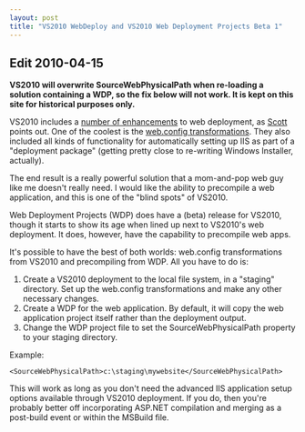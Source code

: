 ```yaml
---
layout: post
title: "VS2010 WebDeploy and VS2010 Web Deployment Projects Beta 1"
---
```

## Edit 2010-04-15

**VS2010 will overwrite SourceWebPhysicalPath when re-loading a solution containing a WDP, so the fix below will not work. It is kept on this site for historical purposes only.**

VS2010 includes a [number of enhancements](http://live.visitmix.com/MIX10/Sessions/FT14) to web deployment, as [Scott](http://www.hanselman.com/blog/) points out. One of the coolest is the [web.config transformations](http://msdn.microsoft.com/en-us/library/dd465326(VS.100).aspx). They also included all kinds of functionality for automatically setting up IIS as part of a "deployment package" (getting pretty close to re-writing Windows Installer, actually).

The end result is a really powerful solution that a mom-and-pop web guy like me doesn't really need. I would like the ability to precompile a web application, and this is one of the "blind spots" of VS2010.

Web Deployment Projects (WDP) does have a (beta) release for VS2010, though it starts to show its age when lined up next to VS2010's web deployment. It does, however, have the capability to precompile web apps.

It's possible to have the best of both worlds: web.config transformations from VS2010 and precompiling from WDP. All you have to do is:

1. Create a VS2010 deployment to the local file system, in a "staging" directory. Set up the web.config transformations and make any other necessary changes.
1. Create a WDP for the web application. By default, it will copy the web application project itself rather than the deployment output.
1. Change the WDP project file to set the SourceWebPhysicalPath property to your staging directory.

Example:

    <SourceWebPhysicalPath>c:\staging\mywebsite</SourceWebPhysicalPath>

This will work as long as you don't need the advanced IIS application setup options available through VS2010 deployment. If you do, then you're probably better off incorporating ASP.NET compilation and merging as a post-build event or within the MSBuild file.

